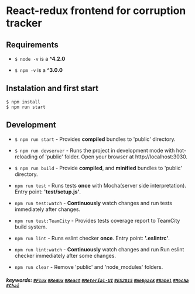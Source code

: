 # React-redux frontend for corruption tracker

## Requirements
- ``` $ node -v ``` is a **^4.2.0**

- ``` $ npm -v ``` is a **^3.0.0**


## Instalation and first start
```
$ npm install
$ npm run start
```


## Development
- ``` $ npm run start ``` - Provides **compiled** bundles to 'public' directory.

- ``` $ npm run devserver ``` - Runs the project in development mode with hot-reloading of 'public' folder. Open your browser at http://localhost:3030.

- ``` $ npm run build ``` - Provide **compiled**, and **minified** bundles to 'public' directory.

- ``` npm run test ``` - Runs tests **once** with Mocha(server side interpretation). Entry point: **'test/setup.js'**.  

- ``` npm run test:watch ``` - **Continuously** watch changes and run tests immediately after changes. 


- ``` npm run test:TeamCity ``` - Provides tests coverage report to TeamCity build system. 


- ``` npm run lint ``` - Runs eslint checker **once**. Entry point: **'.eslintrc'**.  

- ``` npm run lint:watch ``` - **Continuously** watch changes and run Run eslint checker immediately after some changes. 

- ``` npm run clear ``` - Remove 'public' and 'node_modules' folders. 


##### keywords: [`#Flux`](https://facebook.github.io/flux/) [`#Redux`](https://github.com/rackt/redux) [`#React`](https://facebook.github.io/react/) [`#Meterial-UI`](http://www.material-ui.com/) [`#ES2015`](http://www.ecma-international.org/ecma-262/6.0/) [`#Webpack`](https://webpack.github.io) [`#Babel`](https://babeljs.io) [`#Mocha`](https://mochajs.org) [`#Chai`](http://chaijs.com)
